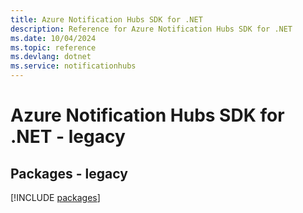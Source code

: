 ```yaml
---
title: Azure Notification Hubs SDK for .NET
description: Reference for Azure Notification Hubs SDK for .NET
ms.date: 10/04/2024
ms.topic: reference
ms.devlang: dotnet
ms.service: notificationhubs
---
```

# Azure Notification Hubs SDK for .NET - legacy
## Packages - legacy
[!INCLUDE [packages](notification-hubs-index.md)]